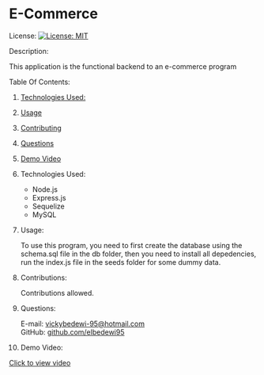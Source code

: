 # E-Commerce


License: [![License: MIT](https://img.shields.io/badge/License-MIT-yellow.svg)](https://opensource.org/licenses/MIT)

Description:
    
This application is the functional backend to an e-commerce program

Table Of Contents:
1.  <a href= "#tech">Technologies Used:</a>
2. <a href= "#use">Usage</a>
3. <a href= "#contr">Contributing</a>
4. <a href= "#questions">Questions</a>
5. <a href= "#video">Demo Video</a>



1.  <p id="tech">Technologies Used:</p>

    <ul>
    <li>Node.js</li>
    <li>Express.js</li>
    <li>Sequelize</li>
    <li>MySQL</li>

    </ul>

2. <p id="use">Usage:</p>

    To use this program, you need to first create the database using the schema.sql file in the db folder, then you need to install all depedencies, run the index.js file in the seeds folder for some dummy data.

3. <p id="contr">Contributions:</p>

    Contributions allowed.


4. <p id="questions">Questions: </p>
    E-mail: <a href="mailto:vickybedewi-95@hotmail.com">vickybedewi-95@hotmail.com</a> <br>
    GitHub: <a href="https://github.com/elbedewi95"> github.com/elbedewi95 </a>


5. <p id= "video"> Demo Video:</p>

<a href="https://drive.google.com/file/d/16nVDLvZleS1e53HQyMG-IJWn5X67hib3/view" target="_blank">Click to view video</a>

